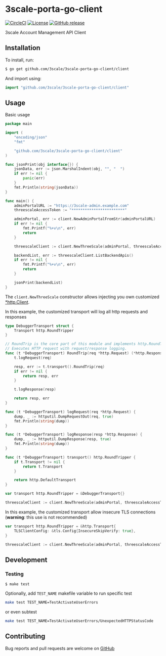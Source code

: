 # 3scale-porta-go-client
[![CircleCI](https://circleci.com/gh/3scale/3scale-porta-go-client.svg?style=svg)](https://circleci.com/gh/3scale/3scale-porta-go-client)
[![License](https://img.shields.io/badge/license-Apache--2.0-blue.svg)](http://www.apache.org/licenses/LICENSE-2.0)
[![GitHub release](https://img.shields.io/github/v/release/3scale/3scale-porta-go-client.svg)](https://github.com/3scale/3scale-porta-go-client/releases/latest)

3scale Account Management API Client

## Installation

To install, run:

```bash
$ go get github.com/3scale/3scale-porta-go-client/client
```

And import using:

```go
import "github.com/3scale/3scale-porta-go-client/client"
```

## Usage

Basic usage

```go
package main

import (
	"encoding/json"
	"fmt"

	"github.com/3scale/3scale-porta-go-client/client"
)

func jsonPrint(obj interface{}) {
	jsonData, err := json.MarshalIndent(obj, "", "  ")
	if err != nil {
		panic(err)
	}
	fmt.Println(string(jsonData))
}

func main() {
	adminPortalURL := "https://3scale-admin.example.com"
	threescaleAccessToken := "************************"

	adminPortal, err := client.NewAdminPortalFromStr(adminPortalURL)
	if err != nil {
		fmt.Printf("%+v\n", err)
		return
	}

	threescaleClient := client.NewThreeScale(adminPortal, threescaleAccessToken, nil)

	backendList, err := threescaleClient.ListBackendApis()
	if err != nil {
		fmt.Printf("%+v\n", err)
		return
	}

	jsonPrint(backendList)
}
```

The `client.NewThreeScale` constructor allows injecting you own customized [\*http.Client](https://golang.org/src/net/http/client.go).

In this example, the customized transport will log all http requests and responses

```go
type DebuggerTransport struct {
	Transport http.RoundTripper
}

// RoundTrip is the core part of this module and implements http.RoundTripper.
// Executes HTTP request with request/response logging.
func (t *DebuggerTransport) RoundTrip(req *http.Request) (*http.Response, error) {
	t.logRequest(req)

	resp, err := t.transport().RoundTrip(req)
	if err != nil {
		return resp, err
	}

	t.logResponse(resp)

	return resp, err
}

func (t *DebuggerTransport) logRequest(req *http.Request) {
	dump, _ := httputil.DumpRequestOut(req, true)
	fmt.Println(string(dump))
}

func (t *DebuggerTransport) logResponse(resp *http.Response) {
	dump, _ := httputil.DumpResponse(resp, true)
	fmt.Println(string(dump))
}

func (t *DebuggerTransport) transport() http.RoundTripper {
	if t.Transport != nil {
		return t.Transport
	}

	return http.DefaultTransport
}

var transport http.RoundTripper = &DebuggerTransport{}

threescaleClient := client.NewThreeScale(adminPortal, threescaleAccessToken, &http.Client{Transport: transport})
```

In this example, the customized transport allow insecure TLS connections (**warning**: this use is not recommended)

```go
var transport http.RoundTripper = &http.Transport{
	TLSClientConfig: &tls.Config{InsecureSkipVerify: true},
}

threescaleClient := client.NewThreeScale(adminPortal, threescaleAccessToken, &http.Client{Transport: transport})
```

## Development

### Testing

```
$ make test
```

Optionally, add `TEST_NAME` makefile variable to run specific test

```sh
make test TEST_NAME=TestActivateUserErrors
```

or even subtest

```sh
make test TEST_NAME=TestActivateUserErrors/UnexpectedHTTPStatusCode
```

## Contributing

Bug reports and pull requests are welcome on [GitHub](https://github.com/3scale/3scale-porta-go-client)
